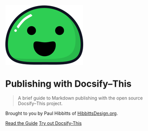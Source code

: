![Docsify Logo](https://raw.githubusercontent.com/docsifyjs/docsify/develop/docs/_media/icon.svg)

# Publishing with Docsify&#8288;&#8211;&#8288;This

> A brief guide to Markdown publishing with the open source Docsify&#8288;&#8211;&#8288;This project.

Brought to you by Paul Hibbitts of [HibbittsDesign.org](https://hibbittsdesign.org/).

[Read the Guide](#markdown-publishing-with-docsify828882118288this)
[Try out Docsify-This](https://docsify-this.net)
